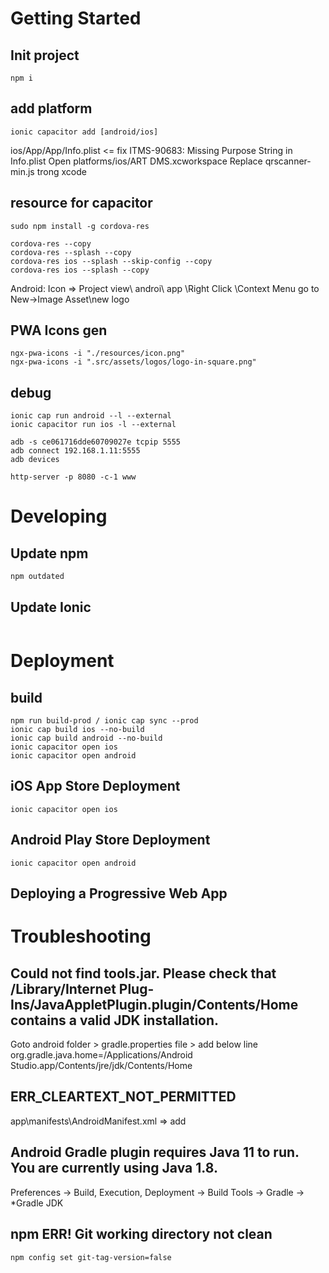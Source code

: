 # Getting Started

## Init project
```
npm i
```


## add platform
```
ionic capacitor add [android/ios]
```
ios/App/App/Info.plist <= fix ITMS-90683: Missing Purpose String in Info.plist
Open platforms/ios/ART DMS.xcworkspace
Replace qrscanner-min.js trong xcode


## resource for capacitor
```
sudo npm install -g cordova-res

cordova-res --copy
cordova-res --splash --copy
cordova-res ios --splash --skip-config --copy
cordova-res ios --splash --copy
```

Android: 
Icon => Project view\ androi\ app \Right Click \Context Menu go to New->Image Asset\new logo

## PWA Icons gen
```
ngx-pwa-icons -i "./resources/icon.png" 
ngx-pwa-icons -i ".src/assets/logos/logo-in-square.png"
```



## debug
```
ionic cap run android --l --external
ionic capacitor run ios -l --external

adb -s ce061716dde60709027e tcpip 5555
adb connect 192.168.1.11:5555
adb devices

http-server -p 8080 -c-1 www
```

# Developing

## Update npm
```
npm outdated
```

## Update Ionic
```

```


# Deployment

## build
```
npm run build-prod / ionic cap sync --prod
ionic cap build ios --no-build
ionic cap build android --no-build
ionic capacitor open ios
ionic capacitor open android

```



## iOS App Store Deployment
```
ionic capacitor open ios
```

## Android Play Store Deployment
```
ionic capacitor open android
```

## Deploying a Progressive Web App



# Troubleshooting

## Could not find tools.jar. Please check that /Library/Internet Plug-Ins/JavaAppletPlugin.plugin/Contents/Home contains a valid JDK installation.
Goto android folder > gradle.properties file > add below line 
org.gradle.java.home=/Applications/Android Studio.app/Contents/jre/jdk/Contents/Home

## ERR_CLEARTEXT_NOT_PERMITTED
app\manifests\AndroidManifest.xml => add <application android:usesCleartextTraffic="true">



## Android Gradle plugin requires Java 11 to run. You are currently using Java 1.8.
Preferences → Build, Execution, Deployment → Build Tools → Gradle → *Gradle JDK

## npm ERR! Git working directory not clean
```
npm config set git-tag-version=false
```